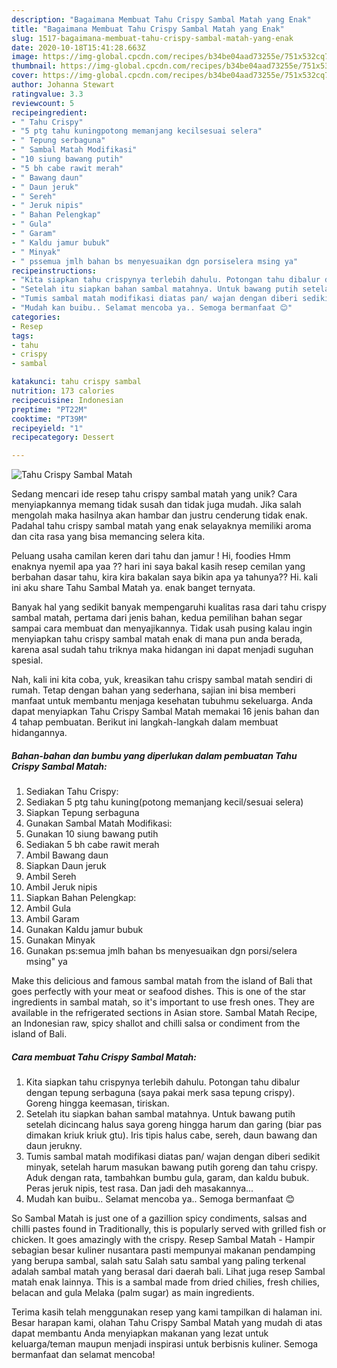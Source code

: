 ```yaml
---
description: "Bagaimana Membuat Tahu Crispy Sambal Matah yang Enak"
title: "Bagaimana Membuat Tahu Crispy Sambal Matah yang Enak"
slug: 1517-bagaimana-membuat-tahu-crispy-sambal-matah-yang-enak
date: 2020-10-18T15:41:28.663Z
image: https://img-global.cpcdn.com/recipes/b34be04aad73255e/751x532cq70/tahu-crispy-sambal-matah-foto-resep-utama.jpg
thumbnail: https://img-global.cpcdn.com/recipes/b34be04aad73255e/751x532cq70/tahu-crispy-sambal-matah-foto-resep-utama.jpg
cover: https://img-global.cpcdn.com/recipes/b34be04aad73255e/751x532cq70/tahu-crispy-sambal-matah-foto-resep-utama.jpg
author: Johanna Stewart
ratingvalue: 3.3
reviewcount: 5
recipeingredient:
- " Tahu Crispy"
- "5 ptg tahu kuningpotong memanjang kecilsesuai selera"
- " Tepung serbaguna"
- " Sambal Matah Modifikasi"
- "10 siung bawang putih"
- "5 bh cabe rawit merah"
- " Bawang daun"
- " Daun jeruk"
- " Sereh"
- " Jeruk nipis"
- " Bahan Pelengkap"
- " Gula"
- " Garam"
- " Kaldu jamur bubuk"
- " Minyak"
- " pssemua jmlh bahan bs menyesuaikan dgn porsiselera msing ya"
recipeinstructions:
- "Kita siapkan tahu crispynya terlebih dahulu. Potongan tahu dibalur dengan tepung serbaguna (saya pakai merk sasa tepung crispy). Goreng hingga keemasan, tiriskan."
- "Setelah itu siapkan bahan sambal matahnya. Untuk bawang putih setelah dicincang halus saya goreng hingga harum dan garing (biar pas dimakan kriuk kriuk gtu). Iris tipis halus cabe, sereh, daun bawang dan daun jerukny."
- "Tumis sambal matah modifikasi diatas pan/ wajan dengan diberi sedikit minyak, setelah harum masukan bawang putih goreng dan tahu crispy. Aduk dengan rata, tambahkan bumbu gula, garam, dan kaldu bubuk. Peras jeruk nipis, test rasa. Dan jadi deh masakannya..."
- "Mudah kan buibu.. Selamat mencoba ya.. Semoga bermanfaat 😊"
categories:
- Resep
tags:
- tahu
- crispy
- sambal

katakunci: tahu crispy sambal 
nutrition: 173 calories
recipecuisine: Indonesian
preptime: "PT22M"
cooktime: "PT39M"
recipeyield: "1"
recipecategory: Dessert

---
```



![Tahu Crispy Sambal Matah](https://img-global.cpcdn.com/recipes/b34be04aad73255e/751x532cq70/tahu-crispy-sambal-matah-foto-resep-utama.jpg)

Sedang mencari ide resep tahu crispy sambal matah yang unik? Cara menyiapkannya memang tidak susah dan tidak juga mudah. Jika salah mengolah maka hasilnya akan hambar dan justru cenderung tidak enak. Padahal tahu crispy sambal matah yang enak selayaknya memiliki aroma dan cita rasa yang bisa memancing selera kita.

Peluang usaha camilan keren dari tahu dan jamur ! Hi, foodies Hmm enaknya nyemil apa yaa ?? hari ini saya bakal kasih resep cemilan yang berbahan dasar tahu, kira kira bakalan saya bikin apa ya tahunya?? Hi. kali ini aku share Tahu Sambal Matah ya. enak banget ternyata.

Banyak hal yang sedikit banyak mempengaruhi kualitas rasa dari tahu crispy sambal matah, pertama dari jenis bahan, kedua pemilihan bahan segar sampai cara membuat dan menyajikannya. Tidak usah pusing kalau ingin menyiapkan tahu crispy sambal matah enak di mana pun anda berada, karena asal sudah tahu triknya maka hidangan ini dapat menjadi suguhan spesial.


Nah, kali ini kita coba, yuk, kreasikan tahu crispy sambal matah sendiri di rumah. Tetap dengan bahan yang sederhana, sajian ini bisa memberi manfaat untuk membantu menjaga kesehatan tubuhmu sekeluarga. Anda dapat menyiapkan Tahu Crispy Sambal Matah memakai 16 jenis bahan dan 4 tahap pembuatan. Berikut ini langkah-langkah dalam membuat hidangannya.

<!--inarticleads1-->

##### Bahan-bahan dan bumbu yang diperlukan dalam pembuatan Tahu Crispy Sambal Matah:

1. Sediakan  Tahu Crispy:
1. Sediakan 5 ptg tahu kuning(potong memanjang kecil/sesuai selera)
1. Siapkan  Tepung serbaguna
1. Gunakan  Sambal Matah Modifikasi:
1. Gunakan 10 siung bawang putih
1. Sediakan 5 bh cabe rawit merah
1. Ambil  Bawang daun
1. Siapkan  Daun jeruk
1. Ambil  Sereh
1. Ambil  Jeruk nipis
1. Siapkan  Bahan Pelengkap:
1. Ambil  Gula
1. Ambil  Garam
1. Gunakan  Kaldu jamur bubuk
1. Gunakan  Minyak
1. Gunakan  ps:semua jmlh bahan bs menyesuaikan dgn porsi/selera msing&#34; ya


Make this delicious and famous sambal matah from the island of Bali that goes perfectly with your meat or seafood dishes. This is one of the star ingredients in sambal matah, so it&#39;s important to use fresh ones. They are available in the refrigerated sections in Asian store. Sambal Matah Recipe, an Indonesian raw, spicy shallot and chilli salsa or condiment from the island of Bali. 

<!--inarticleads2-->

##### Cara membuat Tahu Crispy Sambal Matah:

1. Kita siapkan tahu crispynya terlebih dahulu. Potongan tahu dibalur dengan tepung serbaguna (saya pakai merk sasa tepung crispy). Goreng hingga keemasan, tiriskan.
1. Setelah itu siapkan bahan sambal matahnya. Untuk bawang putih setelah dicincang halus saya goreng hingga harum dan garing (biar pas dimakan kriuk kriuk gtu). Iris tipis halus cabe, sereh, daun bawang dan daun jerukny.
1. Tumis sambal matah modifikasi diatas pan/ wajan dengan diberi sedikit minyak, setelah harum masukan bawang putih goreng dan tahu crispy. Aduk dengan rata, tambahkan bumbu gula, garam, dan kaldu bubuk. Peras jeruk nipis, test rasa. Dan jadi deh masakannya...
1. Mudah kan buibu.. Selamat mencoba ya.. Semoga bermanfaat 😊


So Sambal Matah is just one of a gazillion spicy condiments, salsas and chilli pastes found in Traditionally, this is popularly served with grilled fish or chicken. It goes amazingly with the crispy. Resep Sambal Matah - Hampir sebagian besar kuliner nusantara pasti mempunyai makanan pendamping yang berupa sambal, salah satu Salah satu sambal yang paling terkenal adalah sambal matah yang berasal dari daerah bali. Lihat juga resep Sambal matah enak lainnya. This is a sambal made from dried chilies, fresh chilies, belacan and gula Melaka (palm sugar) as main ingredients. 

Terima kasih telah menggunakan resep yang kami tampilkan di halaman ini. Besar harapan kami, olahan Tahu Crispy Sambal Matah yang mudah di atas dapat membantu Anda menyiapkan makanan yang lezat untuk keluarga/teman maupun menjadi inspirasi untuk berbisnis kuliner. Semoga bermanfaat dan selamat mencoba!
